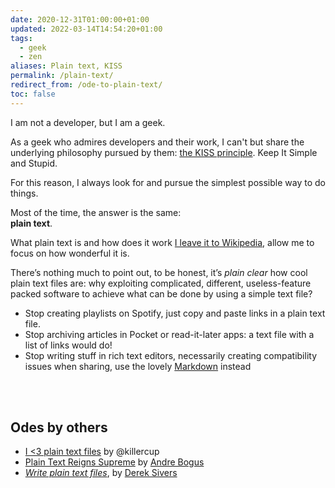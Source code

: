 ```yaml
---
date: 2020-12-31T01:00:00+01:00
updated: 2022-03-14T14:54:20+01:00
tags:
  - geek
  - zen
aliases: Plain text, KISS
permalink: /plain-text/
redirect_from: /ode-to-plain-text/
toc: false
---
```

I am not a developer, but I am a geek.

As a geek who admires developers and their work, I can't but share the underlying philosophy pursued by them: [the KISS principle](https://en.wikipedia.org/wiki/KISS_principle 'KISS principle on Wikipedia'). Keep It Simple and Stupid.

For this reason, I always look for and pursue the simplest possible way to do things.

Most of the time, the answer is the same:\
**plain text**.

What plain text is and how does it work [I leave it to Wikipedia](https://en.wikipedia.org/wiki/Plain_text 'Plain text on Wikipedia'), allow me to focus on how wonderful it is.

There’s nothing much to point out, to be honest, it’s *plain clear* how cool plain text files are: why exploiting complicated, different, useless-feature packed software to achieve what can be done by using a simple text file?

- Stop creating playlists on Spotify, just copy and paste links in a plain text file.
- Stop archiving articles in Pocket or read-it-later apps: a text file with a list of links would do!
- Stop writing stuff in rich text editors, necessarily creating compatibility issues when sharing, use the lovely [Markdown](https://en.wikipedia.org/wiki/Markdown 'Markdown on Wikipedia') instead

<br>
<br>

## Odes by others

- [I <3 plain text files](https://deterministic.space/ode-to-plain-text-files.html 'I <3 plain text files by Pascal Hertleif') by @killercup
- [Plain Text Reigns Supreme](https://llogiq.github.io/2015/09/14/plaintext.html 'Plain Text Reigns Supreme') by [Andre Bogus](https://llogiq.github.io)
- <cite>[Write plain text files](https://sive.rs/plaintext '“Write plain text files„ — Derek Sivers')</cite>, by [Derek Sivers](https://sive.rs 'Derek Sivers’ personal website')
